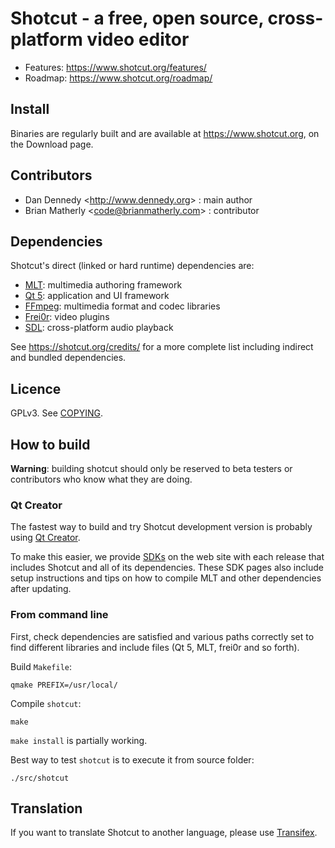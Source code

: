 # Shotcut - a free, open source, cross-platform **video editor**

- Features: https://www.shotcut.org/features/
- Roadmap: https://www.shotcut.org/roadmap/

## Install

Binaries are regularly built and are available at https://www.shotcut.org, on the Download page.

## Contributors

- Dan Dennedy <<http://www.dennedy.org>> : main author
- Brian Matherly <<code@brianmatherly.com>> : contributor

## Dependencies

Shotcut's direct (linked or hard runtime) dependencies are:

- [MLT](https://www.mltframework.org/): multimedia authoring framework
- [Qt 5](https://www.qt.io/): application and UI framework
- [FFmpeg](https://www.ffmpeg.org/): multimedia format and codec libraries
- [Frei0r](https://www.dyne.org/software/frei0r/): video plugins
- [SDL](http://www.libsdl.org/): cross-platform audio playback

See https://shotcut.org/credits/ for a more complete list including indirect
and bundled dependencies.

## Licence

GPLv3. See [COPYING](COPYING).

## How to build

**Warning**: building shotcut should only be reserved to beta testers or contributors who know what they are doing.

### Qt Creator

The fastest way to build and try Shotcut development version is probably using [Qt Creator](https://www.qt.io/download#qt-creator).

To make this easier, we provide [SDKs](https://shotcut.org/notes/) on the web site with each release that includes
Shotcut and all of its dependencies. These SDK pages also include setup instructions and tips on how to compile
MLT and other dependencies after updating.

### From command line

First, check dependencies are satisfied and various paths correctly set to find different libraries and include files (Qt 5, MLT, frei0r and so forth).

Build `Makefile`:

```
qmake PREFIX=/usr/local/
```
Compile `shotcut`:

```
make
```

`make install` is partially working.

Best way to test `shotcut` is to execute it from source folder:

```
./src/shotcut
```

## Translation

If you want to translate Shotcut to another language, please use [Transifex](https://www.transifex.com/ddennedy/shotcut/).
